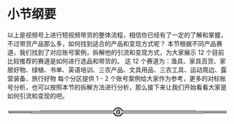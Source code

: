 # 小节纲要

以上是视频号上进行短视频带货的整体流程，相信你已经有了一定的了解和掌握，不过带货产品那么多，如何找到适合的产品和变现方式呢？
本节根据不同产品赛道，我们找到了对应账号案例，拆解他的引流和变现方式，为大家展示 12 个目前比较推荐的赛道是如何进行选品和带货的。
这 12 个赛道为：渔具、家具百货、家居好物、绿植、书单、英语培训、三农产品、文具用品、三农工具、运动周边、露营装备、旅行好物
每个分区提供 1 - 2 个账号案例给大家作为参考，更多的对标账号分析，也可以按照本节的拆解方法进行分析，那么接下来让我们开始看看大家是如何引流和变现的吧。

![](img/94810c34d777b62e32a35f30c93b9cfb.png)
